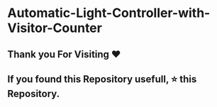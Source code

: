# Automatic-Light-Controller-with-Visitor-Counter

## Thank you For Visiting ❤️

## If you found this Repository usefull, ⭐ this Repository.
